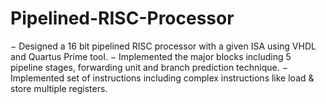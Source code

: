 # Pipelined-RISC-Processor
− Designed a 16 bit pipelined RISC processor with a given ISA using VHDL and Quartus Prime tool.
− Implemented the major blocks including 5 pipeline stages, forwarding unit and branch prediction
technique.
− Implemented set of instructions including complex instructions like load & store multiple registers.
